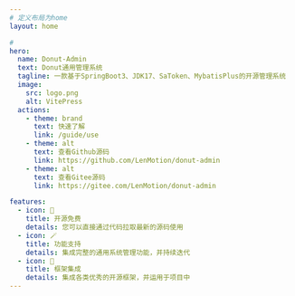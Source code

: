 ```yaml
---
# 定义布局为home
layout: home

#
hero:
  name: Donut-Admin
  text: Donut通用管理系统
  tagline: 一款基于SpringBoot3、JDK17、SaToken、MybatisPlus的开源管理系统
  image:
    src: logo.png
    alt: VitePress
  actions:
    - theme: brand
      text: 快速了解
      link: /guide/use
    - theme: alt
      text: 查看Github源码
      link: https://github.com/LenMotion/donut-admin
    - theme: alt
      text: 查看Gitee源码
      link: https://gitee.com/LenMotion/donut-admin

features:
  - icon: 🎊
    title: 开源免费
    details: 您可以直接通过代码拉取最新的源码使用
  - icon: 🪄
    title: 功能支持
    details: 集成完整的通用系统管理功能，并持续迭代
  - icon: 🎏
    title: 框架集成
    details: 集成各类优秀的开源框架，并运用于项目中
---
```


